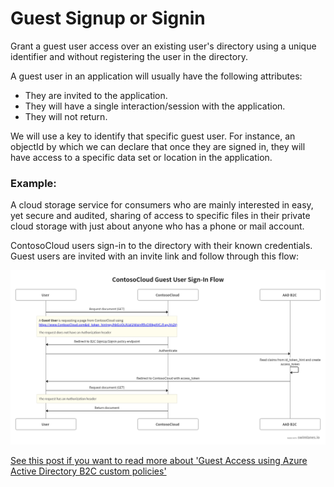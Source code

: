 # Guest Signup or Signin

Grant a guest user access over an existing user's directory using a unique identifier and without registering the user in the directory.

A guest user in an application will usually have the following attributes:
* They are invited to the application.
* They will have a single interaction/session with the application.
* They will not return.

We will use a key to identify that specific guest user. 
For instance, an objectId by which we can declare that once they are signed in, they will have access to a specific data set or location in the application. 

### Example:

A cloud storage service for consumers who are mainly interested in easy, yet secure and audited, sharing of access to specific files in their private cloud storage 
with just about anyone who has a phone or mail account.

ContosoCloud users sign-in to the directory with their known credentials.
Guest users are invited with an invite link and follow through this flow:

![Invite flow](./media/invite_flow.png)

[See this post if you want to read more about 'Guest Access using Azure Active Directory B2C custom policies']()